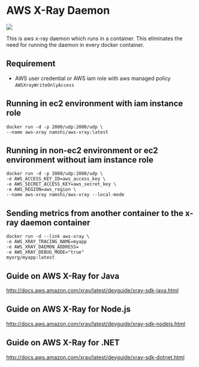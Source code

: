 # AWS X-Ray Daemon
[![](https://images.microbadger.com/badges/image/namshi/aws-xray.svg)](https://microbadger.com/images/namshi/aws-xray)

This is aws x-ray daemon which runs in a container. This eliminates the need for running the daemon in every docker container.

## Requirement

* AWS user credential or AWS iam role with aws managed policy `AWSXrayWriteOnlyAccess`

## Running in ec2 environment with iam instance role

```
docker run -d -p 2000/udp:2000/udp \
--name aws-xray namshi/aws-xray:latest
```

## Running in non-ec2 environment or ec2 environment without iam instance role
```
docker run -d -p 2000/udp:2000/udp \
-e AWS_ACCESS_KEY_ID=aws_access_key \
-e AWS_SECRET_ACCESS_KEY=aws_secret_key \
-e AWS_REGION=aws_region \
--name aws-xray namshi/aws-xray --local-mode
```

## Sending metrics from another container to the x-ray daemon container

```
docker run -d --link aws-xray \
-e AWS_XRAY_TRACING_NAME=myapp
-e AWS_XRAY_DAEMON_ADDRESS=
-e AWS_XRAY_DEBUG_MODE="true"
myorg/myapp:latest
```


## Guide on AWS X-Ray for Java

http://docs.aws.amazon.com/xray/latest/devguide/xray-sdk-java.html

## Guide on AWS X-Ray for Node.js

http://docs.aws.amazon.com/xray/latest/devguide/xray-sdk-nodejs.html

## Guide on AWS X-Ray for .NET

http://docs.aws.amazon.com/xray/latest/devguide/xray-sdk-dotnet.html
